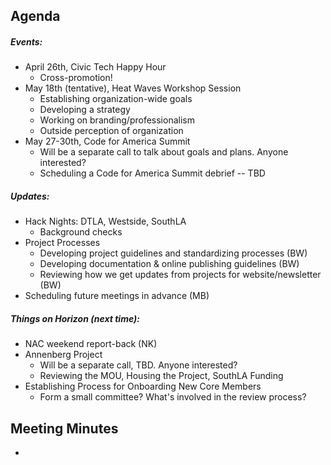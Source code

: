 ## Agenda

##### Events:
* April 26th, Civic Tech Happy Hour
  * Cross-promotion!
* May 18th (tentative), Heat Waves Workshop Session
  * Establishing organization-wide goals
  * Developing a strategy
  * Working on branding/professionalism
  * Outside perception of organization
* May 27-30th, Code for America Summit
  * Will be a separate call to talk about goals and plans. Anyone interested?
  * Scheduling a Code for America Summit debrief -- TBD

##### Updates:
* Hack Nights: DTLA, Westside, SouthLA
  * Background checks
* Project Processes
  * Developing project guidelines and standardizing processes (BW)
  * Developing documentation & online publishing guidelines (BW)
  * Reviewing how we get updates from projects for website/newsletter (BW)
* Scheduling future meetings in advance (MB)

##### Things on Horizon (next time):
* NAC weekend report-back (NK)
* Annenberg Project
  * Will be a separate call, TBD. Anyone interested? 
  * Reviewing the MOU, Housing the Project, SouthLA Funding
* Establishing Process for Onboarding New Core Members
  * Form a small committee? What's involved in the review process?

## Meeting Minutes
* 
